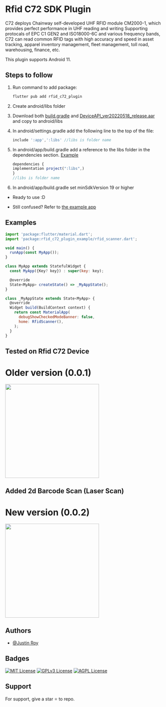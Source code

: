 # Rfid C72 SDK Plugin

C72 deploys Chainway self-developed UHF RFID module CM2000-1, which provides perfect performance in UHF reading and writing
Supporting protocals of EPC C1 GEN2 and ISO18000-6C and various frequency bands, C72 can read common RFID tags with high
accuracy and speed in asset tracking, apparel inventory management, fleet management, toll road, warehousing, finance, etc.


This plugin supports Android 11.

## Steps to follow
1. Run command to add package:
   ```javascript
   flutter pub add rfid_c72_plugin
   ```
3. Create android/libs folder
4. Download both [build.gradle](https://github.com/Justin-roy/Rfid_c72_plugin/blob/main/example/android/libs/build.gradle) and [DeviceAPI_ver20220518_release.aar](https://github.com/Justin-roy/Rfid_c72_plugin/blob/main/example/android/libs/DeviceAPI_ver20220518_release.aar) and copy to android/libs
5. In android/settings.gradle add the following line to the top of the file:
   ```javascript
   include ':app',':libs' //libs is folder name
   ```
6. In android/app/build.gradle add a reference to the libs folder in the dependencies section. [Example](https://github.com/Justin-roy/Rfid_c72_plugin/blob/main/example/android/app/build.gradle)
   ```javascript
   dependencies {
   implementation project(":libs",)
   }
   //libs is folder name
   ```
   
7. In android/app/build.gradle set minSdkVersion 19 or higher
 - Ready to use :D 
    
- Still confused? Refer to [the example app](https://github.com/Justin-roy/Rfid_c72_plugin/tree/main/example)
    

## Examples

```javascript
import 'package:flutter/material.dart';
import 'package:rfid_c72_plugin_example/rfid_scanner.dart';

void main() {
  runApp(const MyApp());
}

class MyApp extends StatefulWidget {
  const MyApp({Key? key}) : super(key: key);

  @override
  State<MyApp> createState() => _MyAppState();
}

class _MyAppState extends State<MyApp> {
  @override
  Widget build(BuildContext context) {
    return const MaterialApp(
      debugShowCheckedModeBanner: false,
      home: RfidScanner(),
    );
  }
}
```

## Tested on Rfid C72 Device
# Older version (0.0.1)
<img width="300" src="https://firebasestorage.googleapis.com/v0/b/instagram-clone-cf306.appspot.com/o/github_ss%2Frfid_c72.jpg?alt=media&token=e1a8d8f0-a615-482f-805c-f474434a8792&_gl=1*8sr3gl*_ga*NTMyNDY1MDA5LjE2NTgyOTQxNDg.*_ga_CW55HF8NVT*MTY4NTYxNzk4My4yMS4xLjE2ODU2MTgwOTAuMC4wLjA."> 

## Added 2d Barcode Scan (Laser Scan)
# New version (0.0.2)
<img width="300" src="https://firebasestorage.googleapis.com/v0/b/instagram-clone-cf306.appspot.com/o/github_ss%2F2d_barcode.JPG?alt=media&token=5b717973-c429-4c7c-8669-22fe87d8d8d7"> 


## Authors

- [@Justin Roy](https://www.linkedin.com/in/justin-roy-4817551ba/)

## Badges

[![MIT License](https://img.shields.io/badge/License-MIT-green.svg)](https://choosealicense.com/licenses/mit/)
[![GPLv3 License](https://img.shields.io/badge/License-GPL%20v3-yellow.svg)](https://opensource.org/licenses/)
[![AGPL License](https://img.shields.io/badge/license-AGPL-blue.svg)](http://www.gnu.org/licenses/agpl-3.0)

## Support

For support, give a star ⭐ to repo.
